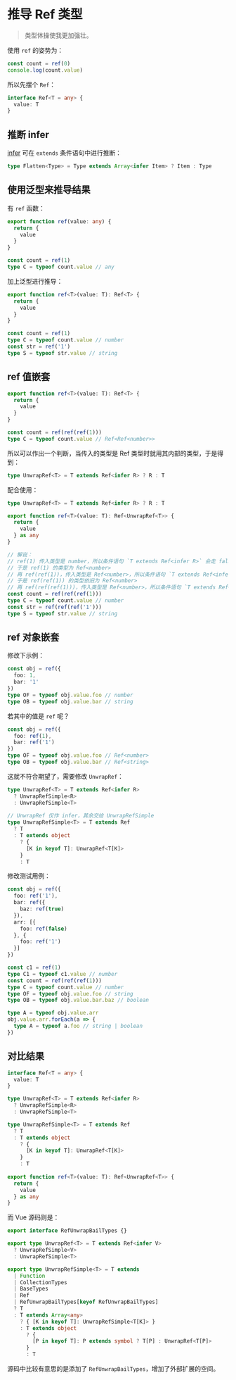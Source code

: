 # 推导 Ref 类型

> 类型体操使我更加强壮。

使用 `ref` 的姿势为：

```ts
const count = ref(0)
console.log(count.value)
```

所以先摆个 `Ref`：

```ts
interface Ref<T = any> {
  value: T
}
```

## 推断 infer

[infer](https://www.typescriptlang.org/docs/handbook/2/conditional-types.html#inferring-within-conditional-types) 可在 `extends` 条件语句中进行推断：

```ts
type Flatten<Type> = Type extends Array<infer Item> ? Item : Type
```

## 使用泛型来推导结果

有 `ref` 函数：

```ts
export function ref(value: any) {
  return {
    value
  }
}

const count = ref(1)
type C = typeof count.value // any
```

加上泛型进行推导：

```ts
export function ref<T>(value: T): Ref<T> {
  return {
    value
  }
}

const count = ref(1)
type C = typeof count.value // number
const str = ref('1')
type S = typeof str.value // string
```

## ref 值嵌套

```ts
export function ref<T>(value: T): Ref<T> {
  return {
    value
  }
}

const count = ref(ref(ref(1)))
type C = typeof count.value // Ref<Ref<number>>
```

所以可以作出一个判断，当传入的类型是 Ref 类型时就用其内部的类型，于是得到：

```ts
type UnwrapRef<T> = T extends Ref<infer R> ? R : T
```

配合使用：

```ts
type UnwrapRef<T> = T extends Ref<infer R> ? R : T

export function ref<T>(value: T): Ref<UnwrapRef<T>> {
  return {
    value
  } as any
}

// 解说：
// ref(1) 传入类型是 number，所以条件语句 `T extends Ref<infer R>` 会走 false，返回 number
// 于是 ref(1) 的类型为 Ref<number>
// 再 ref(ref(1))，传入类型是 Ref<number>，所以条件语句 `T extends Ref<infer R>` 会走 True，返回 number
// 于是 ref(ref(1)) 的类型依旧为 Ref<number>
// 再 ref(ref(ref(1)))，传入类型是 Ref<number>，所以条件语句 `T extends Ref<infer R>` 会走 True，返回 number
const count = ref(ref(ref(1)))
type C = typeof count.value // number
const str = ref(ref(ref('1')))
type S = typeof str.value // string
```

## ref 对象嵌套

修改下示例：

```ts
const obj = ref({
  foo: 1,
  bar: '1'
})
type OF = typeof obj.value.foo // number
type OB = typeof obj.value.bar // string
```

若其中的值是 `ref` 呢？

```ts
const obj = ref({
  foo: ref(1),
  bar: ref('1')
})
type OF = typeof obj.value.foo // Ref<number>
type OB = typeof obj.value.bar // Ref<string>
```

这就不符合期望了，需要修改 `UnwrapRef`：

```ts
type UnwrapRef<T> = T extends Ref<infer R>
  ? UnwrapRefSimple<R>
  : UnwrapRefSimple<T>
                                  
// UnwrapRef 仅作 infer，其余交给 UnwrapRefSimple
type UnwrapRefSimple<T> = T extends Ref
  ? T
  : T extends object
    ? {
      [K in keyof T]: UnwrapRef<T[K]>
    }
    : T
```

修改测试用例：

```ts
const obj = ref({
  foo: ref('1'),
  bar: ref({
    baz: ref(true)
  }),
  arr: [{
    foo: ref(false)
  }, {
    foo: ref('1')
  }]
})

const c1 = ref(1)
type C1 = typeof c1.value // number
const count = ref(ref(ref(1)))
type C = typeof count.value // number
type OF = typeof obj.value.foo // string
type OB = typeof obj.value.bar.baz // boolean

type A = typeof obj.value.arr
obj.value.arr.forEach(a => {
  type A = typeof a.foo // string | boolean
})
```

## 对比结果

```ts
interface Ref<T = any> {
  value: T
}

type UnwrapRef<T> = T extends Ref<infer R>
  ? UnwrapRefSimple<R>
  : UnwrapRefSimple<T>

type UnwrapRefSimple<T> = T extends Ref
  ? T
  : T extends object
    ? {
      [K in keyof T]: UnwrapRef<T[K]>
    }
    : T
    
export function ref<T>(value: T): Ref<UnwrapRef<T>> {
  return {
    value
  } as any
}
```

而 Vue 源码则是：

```ts
export interface RefUnwrapBailTypes {}

export type UnwrapRef<T> = T extends Ref<infer V>
  ? UnwrapRefSimple<V>
  : UnwrapRefSimple<T>

export type UnwrapRefSimple<T> = T extends
  | Function
  | CollectionTypes
  | BaseTypes
  | Ref
  | RefUnwrapBailTypes[keyof RefUnwrapBailTypes]
  ? T
  : T extends Array<any>
    ? { [K in keyof T]: UnwrapRefSimple<T[K]> }
    : T extends object
      ? {
        [P in keyof T]: P extends symbol ? T[P] : UnwrapRef<T[P]>
      }
      : T
```

源码中比较有意思的是添加了 `RefUnwrapBailTypes`，增加了外部扩展的空间。
